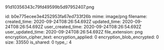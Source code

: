 91d10356343c79fd49599b5d97952407.png

id: b0e775ecee3e4252953fa67ed733f26b
mime: image/png
filename: 
created_time: 2020-09-24T08:26:54.692Z
updated_time: 2020-09-24T08:26:54.692Z
user_created_time: 2020-09-24T08:26:54.692Z
user_updated_time: 2020-09-24T08:26:54.692Z
file_extension: png
encryption_cipher_text: 
encryption_applied: 0
encryption_blob_encrypted: 0
size: 33550
is_shared: 0
type_: 4